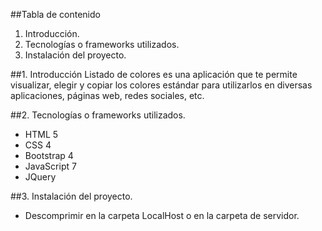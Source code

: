 ##Tabla de contenido
1. Introducción.
2. Tecnologías o frameworks utilizados.
3. Instalación del proyecto.

##1. Introducción
Listado de colores es una aplicación que te permite visualizar, elegir y copiar los colores estándar para utilizarlos
en diversas aplicaciones, páginas web, redes sociales, etc.

##2. Tecnologías o frameworks utilizados.
- HTML 5
- CSS 4
- Bootstrap 4
- JavaScript 7
- JQuery

##3. Instalación del proyecto.
- Descomprimir en la carpeta LocalHost o en la carpeta de servidor.
